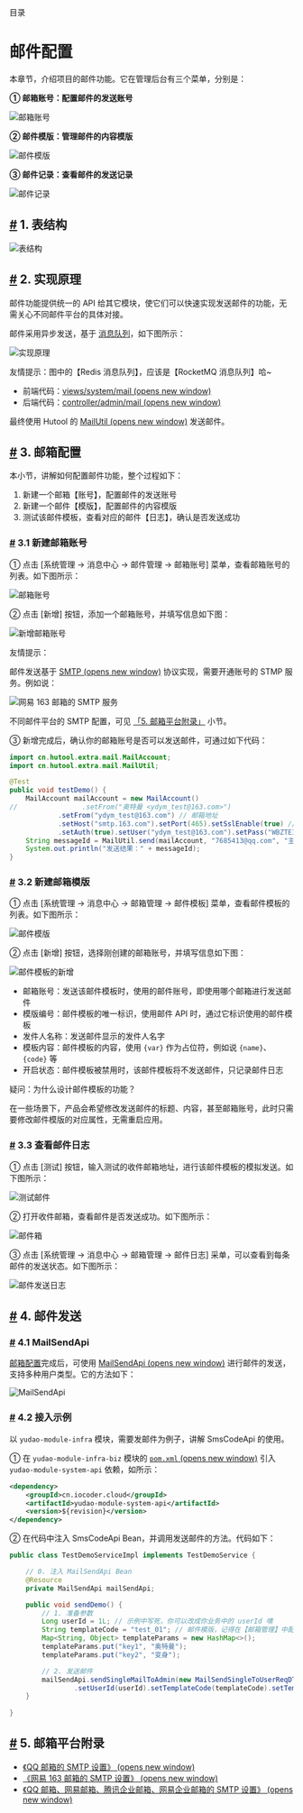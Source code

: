 目录

# 邮件配置

本章节，介绍项目的邮件功能。它在管理后台有三个菜单，分别是：

**① 邮箱账号：配置邮件的发送账号**

![邮箱账号](./static/演示-邮箱账号.png)

**② 邮件模版：管理邮件的内容模版**

![邮件模版](./static/演示-邮件模版.png)

**③ 邮件记录：查看邮件的发送记录**

![邮件记录](./static/演示-邮件记录.png)

## [#](#_1-表结构) 1. 表结构

![表结构](./static/表结构.png)

## [#](#_2-实现原理) 2. 实现原理

邮件功能提供统一的 API 给其它模块，使它们可以快速实现发送邮件的功能，无需关心不同邮件平台的具体对接。

邮件采用异步发送，基于 [消息队列](/message-queue/event)，如下图所示：

![实现原理](./static/实现原理.png)

友情提示：图中的【Redis 消息队列】，应该是【RocketMQ 消息队列】哈~

*   前端代码：[views/system/mail (opens new window)](https://github.com/yudaocode/yudao-ui-admin-vue2/blob/master/src/views/system/mail/)
*   后端代码：[controller/admin/mail (opens new window)](https://github.com/YunaiV/yudao-cloud/blob/master/yudao-module-system/yudao-module-system-biz/src/main/java/cn/iocoder/yudao/module/system/controller/admin/mail/)

最终使用 Hutool 的 [MailUtil (opens new window)](https://apidoc.gitee.com/dromara/hutool/cn/hutool/extra/mail/MailUtil.html) 发送邮件。

## [#](#_3-邮箱配置) 3. 邮箱配置

本小节，讲解如何配置邮件功能，整个过程如下：

1.  新建一个邮箱【账号】，配置邮件的发送账号
2.  新建一个邮件【模版】，配置邮件的内容模版
3.  测试该邮件模板，查看对应的邮件【日志】，确认是否发送成功

### [#](#_3-1-新建邮箱账号) 3.1 新建邮箱账号

① 点击 \[系统管理 -> 消息中心 -> 邮件管理 -> 邮箱账号\] 菜单，查看邮箱账号的列表。如下图所示：

![邮箱账号](./static/演示-邮箱账号.png)

② 点击 \[新增\] 按钮，添加一个邮箱账号，并填写信息如下图：

![新增邮箱账号](./static/邮箱配置-新建邮箱账号.png)

友情提示：

邮件发送基于 [SMTP (opens new window)](https://baike.baidu.com/item/SMTP/175887) 协议实现，需要开通账号的 STMP 服务。例如说：

![网易 163 邮箱的 SMTP 服务](./static/邮箱配置-SMTP服务.png)

不同邮件平台的 SMTP 配置，可见 [「5. 邮箱平台附录」](#_5-%E9%82%AE%E7%AE%B1%E5%B9%B3%E5%8F%B0%E9%99%84%E5%BD%95) 小节。

③ 新增完成后，确认你的邮箱账号是否可以发送邮件，可通过如下代码：

```java
import cn.hutool.extra.mail.MailAccount;
import cn.hutool.extra.mail.MailUtil;

@Test
public void testDemo() {
    MailAccount mailAccount = new MailAccount()
//                .setFrom("奥特曼 <ydym_test@163.com>")
            .setFrom("ydym_test@163.com") // 邮箱地址
            .setHost("smtp.163.com").setPort(465).setSslEnable(true) // SMTP 服务器
            .setAuth(true).setUser("ydym_test@163.com").setPass("WBZTEINMIFVRYSOE"); // 登录账号密码
    String messageId = MailUtil.send(mailAccount, "7685413@qq.com", "主题", "内容", false);
    System.out.println("发送结果：" + messageId);
}

```

### [#](#_3-2-新建邮箱模版) 3.2 新建邮箱模版

① 点击 \[系统管理 -> 消息中心 -> 邮箱管理 -> 邮件模板\] 菜单，查看邮件模板的列表。如下图所示：

![邮件模版](./static/演示-邮件模版.png)

② 点击 \[新增\] 按钮，选择刚创建的邮箱账号，并填写信息如下图：

![邮件模板的新增](./static/邮箱配置-新增邮件模版.png)

*   邮箱账号：发送该邮件模板时，使用的邮件账号，即使用哪个邮箱进行发送邮件
*   模版编号：邮件模板的唯一标识，使用邮件 API 时，通过它标识使用的邮件模板
*   发件人名称：发送邮件显示的发件人名字
*   模板内容：邮件模板的内容，使用 `{var}` 作为占位符，例如说 `{name}`、`{code}` 等
*   开启状态：邮件模板被禁用时，该邮件模板将不发送邮件，只记录邮件日志

疑问：为什么设计邮件模板的功能？

在一些场景下，产品会希望修改发送邮件的标题、内容，甚至邮箱账号，此时只需要修改邮件模版的对应属性，无需重启应用。

### [#](#_3-3-查看邮件日志) 3.3 查看邮件日志

① 点击 \[测试\] 按钮，输入测试的收件邮箱地址，进行该邮件模板的模拟发送。如下图所示：

![测试邮件](./static/邮箱配置-测试邮件.png)

② 打开收件邮箱，查看邮件是否发送成功。如下图所示：

![邮件箱](./static/邮箱配置-收件箱.png)

③ 点击 \[系统管理 -> 消息中心 -> 邮箱管理 -> 邮件日志\] 采单，可以查看到每条邮件的发送状态。如下图所示：

![邮件发送日志](./static/邮箱配置-邮件发送日志.png)

## [#](#_4-邮件发送) 4. 邮件发送
### [#](#_4-1-mailsendapi) 4.1 MailSendApi

[邮箱配置](/#_2-邮箱配置)完成后，可使用 [MailSendApi (opens new window)](https://github.com/YunaiV/yudao-cloud/blob/master/yudao-module-system/yudao-module-system-api/src/main/java/cn/iocoder/yudao/module/system/api/mail/MailSendApi.java) 进行邮件的发送，支持多种用户类型。它的方法如下：

![MailSendApi](./static/邮件发送-MailSendApi.png)

### [#](#_4-2-接入示例) 4.2 接入示例

以 `yudao-module-infra` 模块，需要发邮件为例子，讲解 SmsCodeApi 的使用。

① 在 `yudao-module-infra-biz` 模块的 [`pom.xml` (opens new window)](https://github.com/YunaiV/yudao-cloud/blob/master/yudao-module-infra/yudao-module-infra-biz/pom.xml) 引入 `yudao-module-system-api` 依赖，如所示：

```xml
<dependency>
    <groupId>cn.iocoder.cloud</groupId>
    <artifactId>yudao-module-system-api</artifactId>
    <version>${revision}</version>
</dependency>

```

② 在代码中注入 SmsCodeApi Bean，并调用发送邮件的方法。代码如下：

```java
public class TestDemoServiceImpl implements TestDemoService {

    // 0. 注入 MailSendApi Bean
    @Resource
    private MailSendApi mailSendApi;

    public void sendDemo() {
        // 1. 准备参数
        Long userId = 1L; // 示例中写死，你可以改成你业务中的 userId 噢
        String templateCode = "test_01"; // 邮件模版，记得在【邮箱管理】中配置噢
        Map<String, Object> templateParams = new HashMap<>();
        templateParams.put("key1", "奥特曼");
        templateParams.put("key2", "变身");

        // 2. 发送邮件
        mailSendApi.sendSingleMailToAdmin(new MailSendSingleToUserReqDTO()
                .setUserId(userId).setTemplateCode(templateCode).setTemplateParams(templateParams));
    }
    
}

```

## [#](#_5-邮箱平台附录) 5. 邮箱平台附录

*   [《QQ 邮箱的 SMTP 设置》 (opens new window)](http://t.zoukankan.com/kimsbo-p-10671851.html)
*   [《网易 163 邮箱的 SMTP 设置》 (opens new window)](https://blog.csdn.net/qq_39933045/article/details/126957074)
*   [《QQ 邮箱、网易邮箱、腾讯企业邮箱、网易企业邮箱的 SMTP 设置》 (opens new window)](https://zhuanlan.zhihu.com/p/551399559)